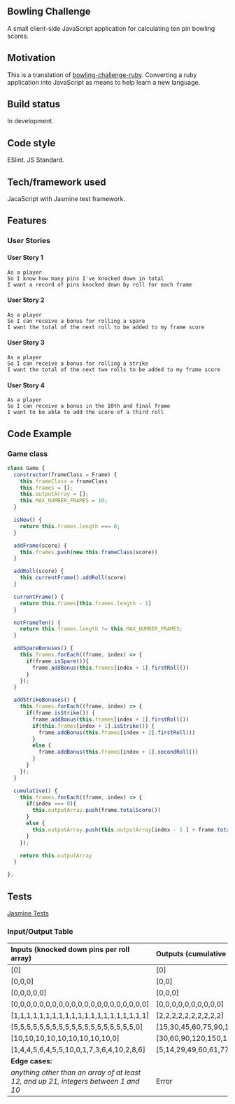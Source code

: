 ## Bowling Challenge
A small client-side JavaScript application for calculating ten pin bowling scores.

## Motivation
This is a translation of [bowling-challenge-ruby](https://github.com/chriswhitehouse/bowling-challenge-ruby). Converting a ruby application into JavaScript as means to help learn a new language.

## Build status
In development.

## Code style
ESlint. JS Standard.


## Tech/framework used
JacaScript with Jasmine test framework.

## Features
### User Stories
#### User Story 1
```
As a player
So I know how many pins I've knocked down in total
I want a record of pins knocked down by roll for each frame
```
#### User Story 2
```
As a player
So I can receive a bonus for rolling a spare
I want the total of the next roll to be added to my frame score
```
#### User Story 3
```
As a player
So I can receive a bonus for rolling a strike
I want the total of the next two rolls to be added to my frame score
```
#### User Story 4
```
As a player
So I can receive a bonus in the 10th and final frame
I want to be able to add the score of a third roll
```
## Code Example
### Game class
``` js
class Game {
  constructor(frameClass = Frame) {
    this.frameClass = frameClass
    this.frames = [];
    this.outputArray = [];
    this.MAX_NUMBER_FRAMES = 10;
  }

  isNew() {
    return this.frames.length === 0;
  }

  addFrame(score) {
    this.frames.push(new this.frameClass(score))
  }

  addRoll(score) {
    this.currentFrame().addRoll(score)
  }

  currentFrame() {
    return this.frames[this.frames.length - 1]
  }

  notFrameTen() {
    return this.frames.length != this.MAX_NUMBER_FRAMES;
  }

  addSpareBonuses() {
    this.frames.forEach((frame, index) => {
      if(frame.isSpare()){
        frame.addBonus(this.frames[index + 1].firstRoll())
      }
    });
  }

  addStrikeBonuses() {
    this.frames.forEach((frame, index) => {
      if(frame.isStrike()) {
        frame.addBonus(this.frames[index + 1].firstRoll())
        if(this.frames[index + 1].isStrike()) {
          frame.addBonus(this.frames[index + 2].firstRoll())
        }
        else {
          frame.addBonus(this.frames[index + 1].secondRoll())
        }
      }
    });
  }

  cumulative() {
    this.frames.forEach((frame, index) => {
      if(index === 0){
        this.outputArray.push(frame.totalScore())
      }
      else {
        this.outputArray.push(this.outputArray[index - 1 ] + frame.totalScore())
      }
    });

    return this.outputArray
  }

};
```
## Tests
[Jasmine Tests](https://github.com/chriswhitehouse/bowling-challenge/blob/master/images/Screenshot%202021-01-17%20at%2019.32.50.png)

### Input/Output Table
| Inputs (knocked down pins per roll array)  | Outputs (cumulative frame score array)     |
| :------------- | :------------- |
| [0] | [0] |
| [0,0,0] | [0,0] |
| [0,0,0,0,0] | [0,0,0] |
| [0,0,0,0,0,0,0,0,0,0,0,0,0,0,0,0,0,0,0,0,0] | [0,0,0,0,0,0,0,0,0,0] |
| [1,1,1,1,1,1,1,1,1,1,1,1,1,1,1,1,1,1,1,1,1] | [2,2,2,2,2,2,2,2,2,2] |
| [5,5,5,5,5,5,5,5,5,5,5,5,5,5,5,5,5,5,5,0] | [15,30,45,60,75,90,105,120,135,140] |
| [10,10,10,10,10,10,10,10,10,0] | [30,60,90,120,150,180,210,240,270,280]|
| [1,4,4,5,6,4,5,5,10,0,1,7,3,6,4,10,2,8,6] | [5,14,29,49,60,61,77,97,117,133] |
| **Edge cases:** | |
| *anything other than an array of at least 12, and up 21, integers between 1 and 10* | Error|
